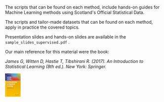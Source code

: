 The scripts that can be found on each method, include hands-on guides for Machine Learning methods using Scotland's Official Statistical Data.

The scripts and tailor-made datasets that can be found on each method, apply in practice the covered topics.

Presentation slides and hands-on slides are available in the `sample_slides_supervised.pdf` .

Our main reference for this material were the book:

*James G, Witten D, Hastie T, Tibshirani R. (2017). An Introduction to Statistical Learning (8th ed.). New York: Springer.*

![ISLR](islr.jpeg) 	   



